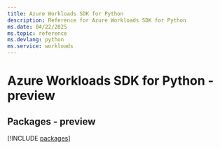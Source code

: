 ```yaml
---
title: Azure Workloads SDK for Python
description: Reference for Azure Workloads SDK for Python
ms.date: 04/22/2025
ms.topic: reference
ms.devlang: python
ms.service: workloads
---
```

# Azure Workloads SDK for Python - preview
## Packages - preview
[!INCLUDE [packages](workloads-index.md)]
